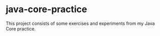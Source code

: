 # java-core-practice

This project consists of some exercises and experiments from my Java Core practice.
